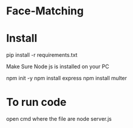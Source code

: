 # Face-Matching
# Install
pip install -r requirements.txt

Make Sure Node js is installed on your PC

npm init -y
npm install express
npm install multer

# To run code
open cmd where the file are
node server.js
